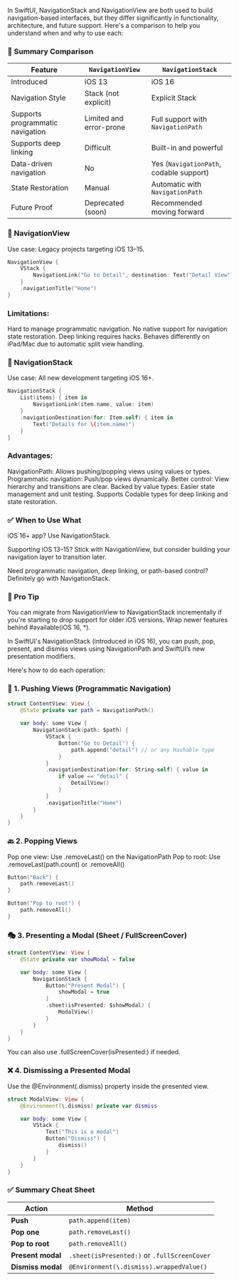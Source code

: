In SwiftUI, NavigationStack and NavigationView are both used to build navigation-based interfaces, but they differ significantly in functionality, architecture, and future support. Here's a comparison to help you understand when and why to use each:

### 🔄 Summary Comparison
| Feature                          | `NavigationView`        | `NavigationStack`                       |
| -------------------------------- | ----------------------- | --------------------------------------- |
| Introduced                       | iOS 13                  | iOS 16                                  |
| Navigation Style                 | Stack (not explicit)    | Explicit Stack                          |
| Supports programmatic navigation | Limited and error-prone | Full support with `NavigationPath`      |
| Supports deep linking            | Difficult               | Built-in and powerful                   |
| Data-driven navigation           | No                      | Yes (`NavigationPath`, codable support) |
| State Restoration                | Manual                  | Automatic with `NavigationPath`         |
| Future Proof                     | Deprecated (soon)       | Recommended moving forward              |

### 📌 NavigationView
Use case: Legacy projects targeting iOS 13–15.

```swift
NavigationView {
    VStack {
        NavigationLink("Go to Detail", destination: Text("Detail View"))
    }
    .navigationTitle("Home")
}
```

### Limitations:

Hard to manage programmatic navigation.
No native support for navigation state restoration.
Deep linking requires hacks.
Behaves differently on iPad/Mac due to automatic split view handling.

### 🚀 NavigationStack
Use case: All new development targeting iOS 16+.

```swift
NavigationStack {
    List(items) { item in
        NavigationLink(item.name, value: item)
    }
    .navigationDestination(for: Item.self) { item in
        Text("Details for \(item.name)")
    }
}
```

### Advantages:

NavigationPath: Allows pushing/popping views using values or types.
Programmatic navigation: Push/pop views dynamically.
Better control: View hierarchy and transitions are clear.
Backed by value types: Easier state management and unit testing.
Supports Codable types for deep linking and state restoration.

### ✅ When to Use What
iOS 16+ app? Use NavigationStack.

Supporting iOS 13–15? Stick with NavigationView, but consider building your navigation layer to transition later.

Need programmatic navigation, deep linking, or path-based control? Definitely go with NavigationStack.

### 🧠 Pro Tip
You can migrate from NavigationView to NavigationStack incrementally if you're starting to drop support for older iOS versions. Wrap newer features behind #available(iOS 16, *).



In SwiftUI's NavigationStack (introduced in iOS 16), you can push, pop, present, and dismiss views using NavigationPath and SwiftUI’s new presentation modifiers.

Here's how to do each operation:

### 🧭 1. Pushing Views (Programmatic Navigation)

```swift
struct ContentView: View {
    @State private var path = NavigationPath()
    
    var body: some View {
        NavigationStack(path: $path) {
            VStack {
                Button("Go to Detail") {
                    path.append("detail") // or any Hashable type
                }
            }
            .navigationDestination(for: String.self) { value in
                if value == "detail" {
                    DetailView()
                }
            }
            .navigationTitle("Home")
        }
    }
}
```

### 🔙 2. Popping Views
Pop one view: Use .removeLast() on the NavigationPath
Pop to root: Use .removeLast(path.count) or .removeAll()

```swift
Button("Back") {
    path.removeLast()
}

Button("Pop to root") {
    path.removeAll()
}
```

### 🎭 3. Presenting a Modal (Sheet / FullScreenCover)

```swift
struct ContentView: View {
    @State private var showModal = false

    var body: some View {
        NavigationStack {
            Button("Present Modal") {
                showModal = true
            }
            .sheet(isPresented: $showModal) {
                ModalView()
            }
        }
    }
}
```

You can also use .fullScreenCover(isPresented:) if needed.

### ❌ 4. Dismissing a Presented Modal
Use the @Environment(\.dismiss) property inside the presented view.

```swift
struct ModalView: View {
    @Environment(\.dismiss) private var dismiss

    var body: some View {
        VStack {
            Text("This is a modal")
            Button("Dismiss") {
                dismiss()
            }
        }
    }
}
```

### ✅ Summary Cheat Sheet

| Action            | Method                                       |
| ----------------- | -------------------------------------------- |
| **Push**          | `path.append(item)`                          |
| **Pop one**       | `path.removeLast()`                          |
| **Pop to root**   | `path.removeAll()`                           |
| **Present modal** | `.sheet(isPresented:)` or `.fullScreenCover` |
| **Dismiss modal** | `@Environment(\.dismiss).wrappedValue()`     |


